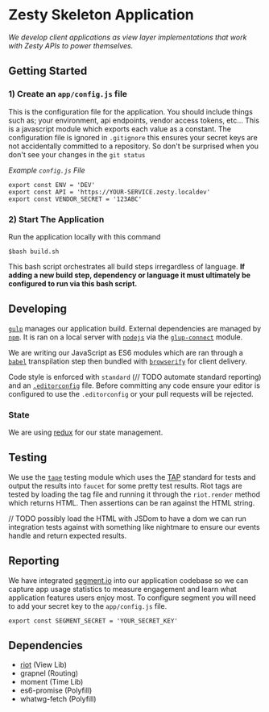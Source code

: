 # Zesty Skeleton Application
_We develop client applications as view layer implementations that work with Zesty APIs to power themselves._

## Getting Started

### 1) Create an `app/config.js` file

This is the configuration file for the application. You should include things such as; your environment, api endpoints, vendor access tokens, etc... This is a javascript module which exports each value as a constant. The configuration file is ignored in `.gitignore` this ensures your secret keys are not accidentally committed to a repository. So don't be surprised when you don't see your changes in the `git status`

_Example `config.js` File_

	export const ENV = 'DEV'
	export const API = 'https://YOUR-SERVICE.zesty.localdev'
	export const VENDOR_SECRET = '123ABC'

### 2) Start The Application

Run the application locally with this command

	$bash build.sh

This bash script orchestrates all build steps irregardless of language. __If adding a new build step, dependency or language it must ultimately be configured to run via this bash script.__


## Developing

[`gulp`][gulp] manages our application build. External dependencies are managed by [`npm`][npm]. It is ran on a local server with [`nodejs`][node] via the [`glup-connect`][connect] module.

We are writing our JavaScript as ES6 modules which are ran through a [`babel`][babel] transpilation step then bundled with [`browserify`][browserify] for client delivery.

Code style is enforced with `standard` (// TODO automate standard reporting) and an [`.editorconfig`][editorconfig] file. Before committing any code ensure your editor is configured to use the `.editorconfig` or your pull requests will be rejected.

### State

We are using [redux][redux] for our state management.

## Testing

We use the [`tape`][tape] testing module which uses the [TAP][TAP] standard for tests and output the results into `faucet` for some pretty test results. Riot tags are tested by loading the tag file and running it through the `riot.render` method which returns HTML. Then assertions can be ran against the HTML string.

// TODO possibly load the HTML with JSDom to have a dom we can run integration tests against with something like nightmare to ensure our events handle and return expected results.


## Reporting

We have integrated [segment.io][segment] into our application codebase so we can capture app usage statistics to measure engagement and learn what application features users enjoy most. To configure segment you will need to add your secret key to the `app/config.js` file.

	export const SEGMENT_SECRET = 'YOUR_SECRET_KEY'


## Dependencies

- [riot][riot] (View Lib)
- grapnel (Routing)
- moment (Time Lib)
- es6-promise (Polyfill)
- whatwg-fetch (Polyfill)


[TAP]: https://testanything.org/tap-specification.html
[tape]: https://github.com/substack/tape
[gulp]: http://gulpjs.com/
[npm]: https://www.npmjs.com/
[node]: https://nodejs.org/
[riot]: http://riotjs.com/
[connect]: https://www.npmjs.com/package/gulp-connect
[babel]: https://babeljs.io/
[editorconfig]: http://editorconfig.org/
[browserify]: http://browserify.org/
[segment]: http://segment.io
[redux]: [http://rackt.github.io/redux/index.html]
